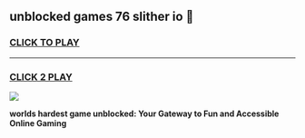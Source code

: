 
## unblocked games 76 slither io 👋
<h3>
<a href="https://premium.freeplayer.one?title=unblocked_games_76_slither_io&ref=13F">CLICK TO PLAY</a></h3>
<hr>

<h3>
<a href="https://premium.freeplayer.one?title=unblocked_games_76_slither_io&ref=13F">CLICK 2 PLAY</a>
  
</h3>

<a href="https://premium.freeplayer.one?title=unblocked_games_76_slither_io&ref=12F/"><img src="https://clearcache.store/games.png"></a>


**worlds hardest game unblocked: Your Gateway to Fun and Accessible Online Gaming**
